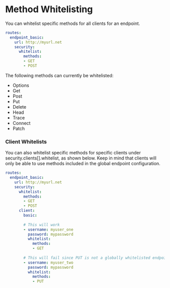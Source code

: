 # Method Whitelisting

You can whitelist specific methods for all clients for an endpoint.

```yaml
routes:
  endpoint_basic:
    url: http://myurl.net
    security:
      whitelist:
        methods:
        - GET
        - POST
```

The following methods can currently be whitelisted:

- Options
- Get
- Post
- Put
- Delete
- Head
- Trace
- Connect
- Patch


### Client Whitelists

You can also whitelist specific methods for specific clients under security.clients[].whitelist, as shown below. Keep in mind that clients will only be able to use methods included in the global endpoint configuration.

```yaml
routes:
  endpoint_basic:
    url: http://myurl.net
    security:
      whitelist:
        methods:
        - GET
        - POST
      client:
        basic:
        
        # This will work
        - username: myuser_one
          password: mypassword
          whitelist:
            methods:
            - GET
            
        # This will fail since PUT is not a globally whitelisted endpoint method
        - username: myuser_two
          password: mypassword
          whitelist:
            methods:
            - PUT
```

